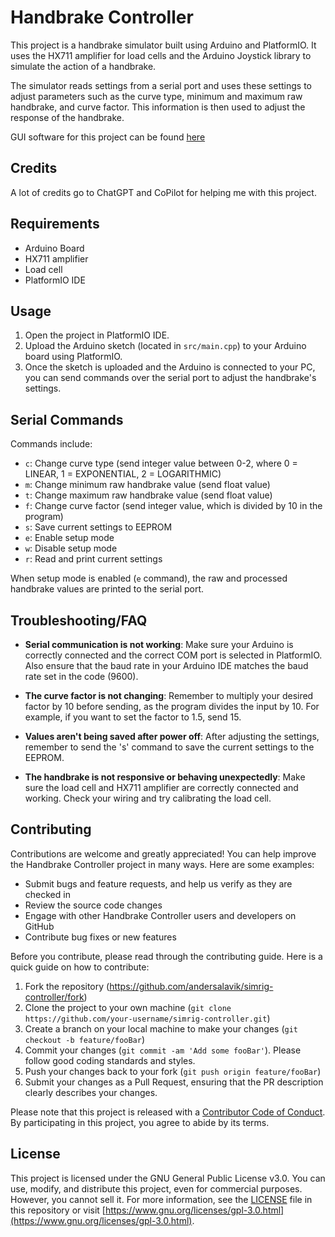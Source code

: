 # Handbrake Controller

This project is a handbrake simulator built using Arduino and PlatformIO. It uses the HX711 amplifier for load cells and the Arduino Joystick library to simulate the action of a handbrake. 

The simulator reads settings from a serial port and uses these settings to adjust parameters such as the curve type, minimum and maximum raw handbrake, and curve factor. This information is then used to adjust the response of the handbrake.

GUI software for this project can be found [here](https://github.com/andersalavik/simrig-controller-gui)


## Credits

A lot of credits go to ChatGPT and CoPilot for helping me with this project.

## Requirements

- Arduino Board
- HX711 amplifier
- Load cell
- PlatformIO IDE

## Usage

1. Open the project in PlatformIO IDE.
2. Upload the Arduino sketch (located in `src/main.cpp`) to your Arduino board using PlatformIO.
3. Once the sketch is uploaded and the Arduino is connected to your PC, you can send commands over the serial port to adjust the handbrake's settings.

## Serial Commands

Commands include:

- `c`: Change curve type (send integer value between 0-2, where 0 = LINEAR, 1 = EXPONENTIAL, 2 = LOGARITHMIC)
- `m`: Change minimum raw handbrake value (send float value)
- `t`: Change maximum raw handbrake value (send float value)
- `f`: Change curve factor (send integer value, which is divided by 10 in the program)
- `s`: Save current settings to EEPROM
- `e`: Enable setup mode
- `w`: Disable setup mode
- `r`: Read and print current settings

When setup mode is enabled (`e` command), the raw and processed handbrake values are printed to the serial port.

## Troubleshooting/FAQ

- **Serial communication is not working**: Make sure your Arduino is correctly connected and the correct COM port is selected in PlatformIO. Also ensure that the baud rate in your Arduino IDE matches the baud rate set in the code (9600).
  
- **The curve factor is not changing**: Remember to multiply your desired factor by 10 before sending, as the program divides the input by 10. For example, if you want to set the factor to 1.5, send 15.

- **Values aren't being saved after power off**: After adjusting the settings, remember to send the 's' command to save the current settings to the EEPROM.

- **The handbrake is not responsive or behaving unexpectedly**: Make sure the load cell and HX711 amplifier are correctly connected and working. Check your wiring and try calibrating the load cell.

## Contributing

Contributions are welcome and greatly appreciated! You can help improve the Handbrake Controller project in many ways. Here are some examples:

- Submit bugs and feature requests, and help us verify as they are checked in
- Review the source code changes
- Engage with other Handbrake Controller users and developers on GitHub
- Contribute bug fixes or new features

Before you contribute, please read through the contributing guide. Here is a quick guide on how to contribute:

1. Fork the repository (https://github.com/andersalavik/simrig-controller/fork)
2. Clone the project to your own machine (`git clone https://github.com/your-username/simrig-controller.git`)
3. Create a branch on your local machine to make your changes (`git checkout -b feature/fooBar`)
4. Commit your changes (`git commit -am 'Add some fooBar'`). Please follow good coding standards and styles.
5. Push your changes back to your fork (`git push origin feature/fooBar`)
6. Submit your changes as a Pull Request, ensuring that the PR description clearly describes your changes.

Please note that this project is released with a [Contributor Code of Conduct](CODE_OF_CONDUCT.md). By participating in this project, you agree to abide by its terms.

## License

This project is licensed under the GNU General Public License v3.0. You can use, modify, and distribute this project, even for commercial purposes. However, you cannot sell it. For more information, see the [LICENSE](LICENSE) file in this repository or visit [https://www.gnu.org/licenses/gpl-3.0.html](https://www.gnu.org/licenses/gpl-3.0.html).
